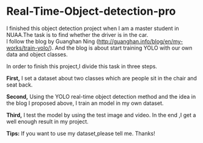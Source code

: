 # Real-Time-Object-detection-pro
I finished this object detection project when I am a master student in NUAA.The task is to find whether the driver is in the car.<br> 
l follow the blog by Guanghan Ning (http://guanghan.info/blog/en/my-works/train-yolo/). And the blog is about start training YOLO with our own data and object classes.

In order to finish this project,I divide this task in three steps.

**First,** I set a dataset about two classes which are people sit in the chair and seat back.

**Second,** Using the YOLO real-time object detection method and the idea in the blog I proposed above, I train an model in my own dataset.

**Third,** I test the model by using  the test image and video. In the end ,I get a well enough result in my project.


**Tips:** If you want to use my dataset,please tell me. Thanks!
